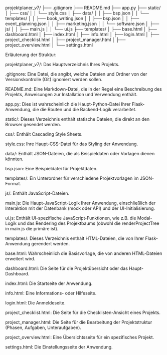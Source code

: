 projektplaner_v7/
├── .gitignore
├── README.md
├── app.py
├── static/
│   ├── css/
│   │   └── style.css
│   ├── data/
│   │   ├── bsp.json
│   │   └── templates/
│   │       ├── book_writing.json
│   │       ├── bsp.json
│   │       ├── event_planning.json
│   │       ├── marketing.json
│   │       └── software.json
│   ├── js/
│   │   ├── main.js
│   │   └── ui.js
├── templates/
│   ├── base.html
│   ├── dashboard.html
│   ├── index.html
│   ├── info.html
│   ├── login.html
│   ├── project_checklist.html
│   ├── project_manager.html
│   ├── project_overview.html
│   └── settings.html

Erläuterung der Struktur:

projektplaner_v7/: Das Hauptverzeichnis Ihres Projekts.

.gitignore: Eine Datei, die angibt, welche Dateien und Ordner von der Versionskontrolle (Git) ignoniert werden sollen.

README.md: Eine Markdown-Datei, die in der Regel eine Beschreibung des Projekts, Anweisungen zur Installation und Verwendung enthält.

app.py: Dies ist wahrscheinlich die Haupt-Python-Datei Ihrer Flask-Anwendung, die die Routen und die Backend-Logik verarbeitet.

static/: Dieses Verzeichnis enthält statische Dateien, die direkt an den Browser gesendet werden.

css/: Enthält Cascading Style Sheets.

style.css: Ihre Haupt-CSS-Datei für das Styling der Anwendung.

data/: Enthält JSON-Dateien, die als Beispieldaten oder Vorlagen dienen könnten.

bsp.json: Eine Beispieldatei für Projektdaten.

templates/: Ein Unterordner für verschiedene Projektvorlagen im JSON-Format.

js/: Enthält JavaScript-Dateien.

main.js: Die Haupt-JavaScript-Logik Ihrer Anwendung, einschließlich der Interaktion mit der Datenbank (mock oder API) und der UI-Initialisierung.

ui.js: Enthält UI-spezifische JavaScript-Funktionen, wie z.B. die Modal-Logik und das Rendering des Projektbaums (obwohl die renderProjectTree in main.js die primäre ist).

templates/: Dieses Verzeichnis enthält HTML-Dateien, die von Ihrer Flask-Anwendung gerendert werden.

base.html: Wahrscheinlich die Basisvorlage, die von anderen HTML-Dateien erweitert wird.

dashboard.html: Die Seite für die Projektübersicht oder das Haupt-Dashboard.

index.html: Die Startseite der Anwendung.

info.html: Eine Informations- oder Hilfeseite.

login.html: Die Anmeldeseite.

project_checklist.html: Die Seite für die Checklisten-Ansicht eines Projekts.

project_manager.html: Die Seite für die Bearbeitung der Projektstruktur (Phasen, Aufgaben, Unteraufgaben).

project_overview.html: Eine Übersichtsseite für ein spezifisches Projekt.

settings.html: Die Einstellungsseite der Anwendung.